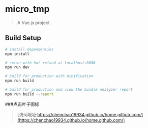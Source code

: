 # micro_tmp

> A Vue.js project

## Build Setup

``` bash
# install dependencies
npm install

# serve with hot reload at localhost:8080
npm run dev

# build for production with minification
npm run build

# build for production and view the bundle analyzer report
npm run build --report
```
###点击叶子图标
>[访问地址:https://chenchao19934.github.io/home.github.com/](https://chenchao19934.github.io/home.github.com/)

